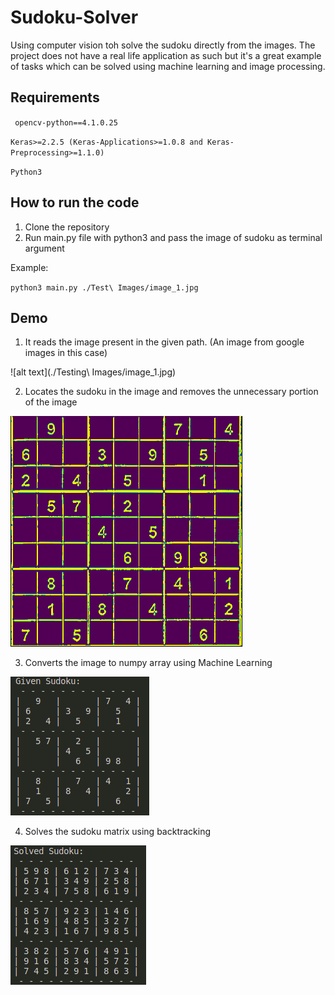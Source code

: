 # Sudoku-Solver

Using computer vision toh solve the sudoku directly from the images. The project does not have a real life application as such but it's a great example of tasks which can be solved using machine learning and image processing.

## Requirements
` opencv-python==4.1.0.25`

` Keras>=2.2.5 (Keras-Applications>=1.0.8 and Keras-Preprocessing>=1.1.0) `

` Python3 `

## How to run the code

1. Clone the repository
2. Run main.py file with python3 and pass the image of sudoku as terminal argument

Example:

` python3 main.py ./Test\ Images/image_1.jpg `

## Demo

1. It reads the image present in the given path. (An image from google images in this case)

![alt text](./Testing\ Images/image_1.jpg)

2. Locates the sudoku in the image and removes the unnecessary portion of the image

![alt text](./demo/1.png)

3. Converts the image to numpy array using Machine Learning

![alt text](./demo/2.png)

4. Solves the sudoku matrix using backtracking

![alt text](./demo/3.png)
